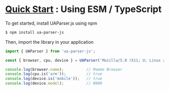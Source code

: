# [Quick Start](/intro/quick-start/quick-start) : Using ESM / TypeScript

To get started, install UAParser.js using npm

```sh
$ npm install ua-parser-js
```
Then, import the library in your application

```js
import { UAParser } from 'ua-parser-js';

const { browser, cpu, device } = UAParser('Mozilla/5.0 (X11; U; Linux armv7l; en-GB; rv:1.9.2a1pre) Gecko/20090928 Firefox/3.5 Maemo Browser 1.4.1.22 RX-51 N900');

console.log(browser.name);          // Maemo Browser
console.log(cpu.is('arm'));         // true
console.log(device.is('mobile'));   // true
console.log(device.model);          // N900
```